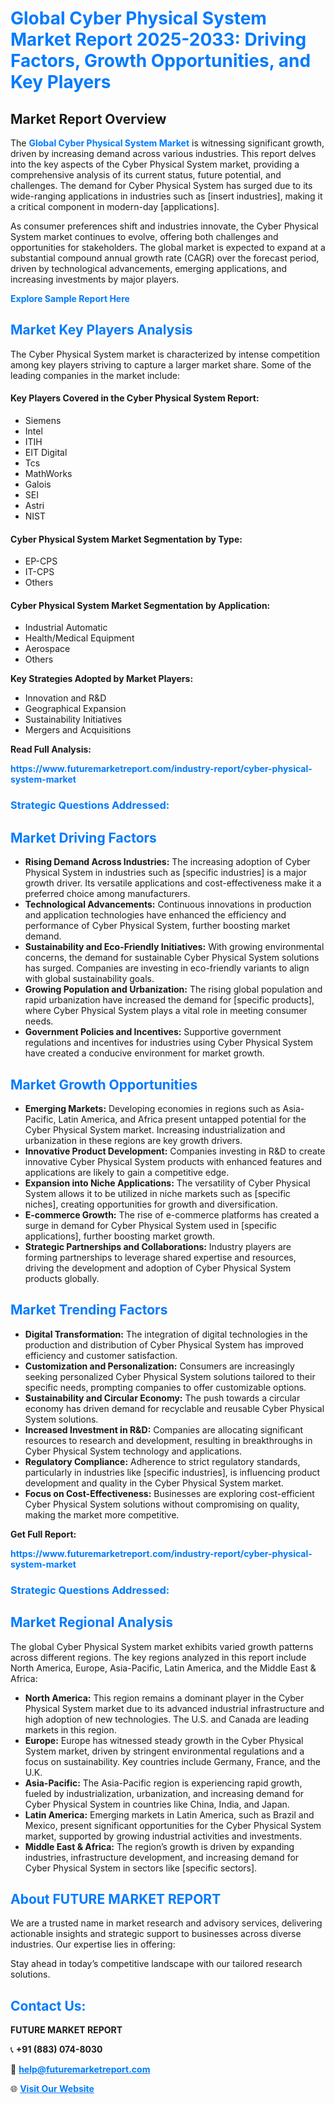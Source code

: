 <h1 style="color: #007BFF;">Global Cyber Physical System Market Report 2025-2033: Driving Factors, Growth Opportunities, and Key Players</h1>

<section id="overview">
<h2>Market Report Overview</h2>
<p>The <a href="https://www.futuremarketreport.com/industry-report/cyber-physical-system-market" style="color: #007BFF; text-decoration: none;"><strong>Global Cyber Physical System Market</strong></a> is witnessing significant growth, driven by increasing demand across various industries. This report delves into the key aspects of the Cyber Physical System market, providing a comprehensive analysis of its current status, future potential, and challenges. The demand for Cyber Physical System has surged due to its wide-ranging applications in industries such as [insert industries], making it a critical component in modern-day [applications].</p>
<p>As consumer preferences shift and industries innovate, the Cyber Physical System market continues to evolve, offering both challenges and opportunities for stakeholders. The global market is expected to expand at a substantial compound annual growth rate (CAGR) over the forecast period, driven by technological advancements, emerging applications, and increasing investments by major players.</p>
</section>

<section id="overview">
<p><a href="https://www.futuremarketreport.com/request-sample/reportId=54322" style="color: #007BFF; text-decoration: none;"><strong>Explore Sample Report Here</strong></a></p>
</section>

<section id="key-players">
<h2 style="color: #007BFF;">Market Key Players Analysis</h2>
<p>The Cyber Physical System market is characterized by intense competition among key players striving to capture a larger market share. Some of the leading companies in the market include:</p>
<h4>Key Players Covered in the Cyber Physical System Report:</h4>
<ul><li>Siemens</li><li>Intel</li><li>ITIH</li><li>EIT Digital</li><li>Tcs</li><li>MathWorks</li><li>Galois</li><li>SEI</li><li>Astri</li><li>NIST</li></ul>
<h4>Cyber Physical System Market Segmentation by Type:</h4>
<ul><li>EP-CPS</li><li>IT-CPS</li><li>Others</li></ul>

<h4>Cyber Physical System Market Segmentation by Application:</h4>
<ul><li>Industrial Automatic</li><li>Health/Medical Equipment</li><li>Aerospace</li><li>Others</li></ul>
<p><strong>Key Strategies Adopted by Market Players:</strong></p>
<ul>
<li>Innovation and R&D</li>
<li>Geographical Expansion</li>
<li>Sustainability Initiatives</li>
<li>Mergers and Acquisitions</li>
</ul>
</section>

<section>
<p><strong>Read Full Analysis: </strong></p><a href="https://www.futuremarketreport.com/industry-report/cyber-physical-system-market" style="color: #007BFF; text-decoration: none;"><strong>https://www.futuremarketreport.com/industry-report/cyber-physical-system-market</strong></a>
<h3 style="color: #007BFF;">Strategic Questions Addressed:</h3>
</section>

<section id="driving-factors">
<h2 style="color: #007BFF;">Market Driving Factors</h2>
<ul>
<li><strong>Rising Demand Across Industries:</strong> The increasing adoption of Cyber Physical System in industries such as [specific industries] is a major growth driver. Its versatile applications and cost-effectiveness make it a preferred choice among manufacturers.</li>
<li><strong>Technological Advancements:</strong> Continuous innovations in production and application technologies have enhanced the efficiency and performance of Cyber Physical System, further boosting market demand.</li>
<li><strong>Sustainability and Eco-Friendly Initiatives:</strong> With growing environmental concerns, the demand for sustainable Cyber Physical System solutions has surged. Companies are investing in eco-friendly variants to align with global sustainability goals.</li>
<li><strong>Growing Population and Urbanization:</strong> The rising global population and rapid urbanization have increased the demand for [specific products], where Cyber Physical System plays a vital role in meeting consumer needs.</li>
<li><strong>Government Policies and Incentives:</strong> Supportive government regulations and incentives for industries using Cyber Physical System have created a conducive environment for market growth.</li>
</ul>
</section>

<section id="growth-opportunities">
<h2 style="color: #007BFF;">Market Growth Opportunities</h2>
<ul>
<li><strong>Emerging Markets:</strong> Developing economies in regions such as Asia-Pacific, Latin America, and Africa present untapped potential for the Cyber Physical System market. Increasing industrialization and urbanization in these regions are key growth drivers.</li>
<li><strong>Innovative Product Development:</strong> Companies investing in R&D to create innovative Cyber Physical System products with enhanced features and applications are likely to gain a competitive edge.</li>
<li><strong>Expansion into Niche Applications:</strong> The versatility of Cyber Physical System allows it to be utilized in niche markets such as [specific niches], creating opportunities for growth and diversification.</li>
<li><strong>E-commerce Growth:</strong> The rise of e-commerce platforms has created a surge in demand for Cyber Physical System used in [specific applications], further boosting market growth.</li>
<li><strong>Strategic Partnerships and Collaborations:</strong> Industry players are forming partnerships to leverage shared expertise and resources, driving the development and adoption of Cyber Physical System products globally.</li>
</ul>
</section>

<section id="trending-factors">
<h2 style="color: #007BFF;">Market Trending Factors</h2>
<ul>
<li><strong>Digital Transformation:</strong> The integration of digital technologies in the production and distribution of Cyber Physical System has improved efficiency and customer satisfaction.</li>
<li><strong>Customization and Personalization:</strong> Consumers are increasingly seeking personalized Cyber Physical System solutions tailored to their specific needs, prompting companies to offer customizable options.</li>
<li><strong>Sustainability and Circular Economy:</strong> The push towards a circular economy has driven demand for recyclable and reusable Cyber Physical System solutions.</li>
<li><strong>Increased Investment in R&D:</strong> Companies are allocating significant resources to research and development, resulting in breakthroughs in Cyber Physical System technology and applications.</li>
<li><strong>Regulatory Compliance:</strong> Adherence to strict regulatory standards, particularly in industries like [specific industries], is influencing product development and quality in the Cyber Physical System market.</li>
<li><strong>Focus on Cost-Effectiveness:</strong> Businesses are exploring cost-efficient Cyber Physical System solutions without compromising on quality, making the market more competitive.</li>
</ul>
</section>

<section>
<p><strong>Get Full Report: </strong></p><a href="https://www.futuremarketreport.com/industry-report/cyber-physical-system-market" style="color: #007BFF; text-decoration: none;"><strong>https://www.futuremarketreport.com/industry-report/cyber-physical-system-market</strong></a>
<h3 style="color: #007BFF;">Strategic Questions Addressed:</h3>
</section>


<section id="regional-analysis">
<h2 style="color: #007BFF;">Market Regional Analysis</h2>
<p>The global Cyber Physical System market exhibits varied growth patterns across different regions. The key regions analyzed in this report include North America, Europe, Asia-Pacific, Latin America, and the Middle East & Africa:</p>
<ul>
<li><strong>North America:</strong> This region remains a dominant player in the Cyber Physical System market due to its advanced industrial infrastructure and high adoption of new technologies. The U.S. and Canada are leading markets in this region.</li>
<li><strong>Europe:</strong> Europe has witnessed steady growth in the Cyber Physical System market, driven by stringent environmental regulations and a focus on sustainability. Key countries include Germany, France, and the U.K.</li>
<li><strong>Asia-Pacific:</strong> The Asia-Pacific region is experiencing rapid growth, fueled by industrialization, urbanization, and increasing demand for Cyber Physical System in countries like China, India, and Japan.</li>
<li><strong>Latin America:</strong> Emerging markets in Latin America, such as Brazil and Mexico, present significant opportunities for the Cyber Physical System market, supported by growing industrial activities and investments.</li>
<li><strong>Middle East & Africa:</strong> The region’s growth is driven by expanding industries, infrastructure development, and increasing demand for Cyber Physical System in sectors like [specific sectors].</li>
</ul>
</section>

<footer>
<h2 style="color: #007BFF;">About FUTURE MARKET REPORT</h2>
<p>We are a trusted name in market research and advisory services, delivering actionable insights and strategic support to businesses across diverse industries. Our expertise lies in offering:</p>

<p>Stay ahead in today’s competitive landscape with our tailored research solutions.</p>

<h2 style="color: #007BFF;">Contact Us:</h2>
<p><strong>FUTURE MARKET REPORT</strong></p>
<p>📞 <strong>+91 (883) 074-8030</strong></p>
<p>📧 <strong><a href="mailto:help@futuremarketreport.com" style="color: #007BFF;">help@futuremarketreport.com</a></strong></p>
<p>🌐 <strong><a href="https://www.futuremarketreport.com/" style="color: #007BFF;">Visit Our Website</a></strong></p>
</footer>